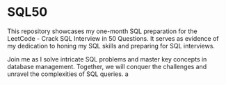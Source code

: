 # SQL50
This repository showcases my one-month SQL preparation for the LeetCode - Crack SQL Interview in 50 Questions. It serves as evidence of my dedication to honing my SQL skills and preparing for SQL interviews. 

Join me as I solve intricate SQL problems and master key concepts in database management. Together, we will conquer the challenges and unravel the complexities of SQL queries.
a